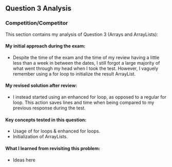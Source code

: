 ## Question 3 Analysis
### Competition/Competitor

This section contains my analysis of Question 3 (Arrays and ArrayLists):

#### My initial approach during the exam:
- Despite the time of the exam and the time of my review having a little less than a week in between the dates, I still forgot a large majority of what went through my head when I took the test. However, I vaguely remember using a for loop to initialize the result ArrayList.
  
#### My revised solution after review:
- I instead started using an enhanced for loop, as opposed to a regular for loop. This action saves lines and time when being compared to my previous response during the test.
  
#### Key concepts tested in this question:
- Usage of for loops & enhanced for loops.
- Initialization of ArrayLists.
  
#### What I learned from revisiting this problem:
- Ideas here
